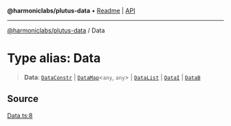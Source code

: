 **@harmoniclabs/plutus-data** • [Readme](../README.md) \| [API](../globals)

***

[@harmoniclabs/plutus-data](../README.md) / Data

# Type alias: Data

> **Data**: [`DataConstr`](../classes/DataConstr) \| [`DataMap`](../classes/DataMap)\<`any`, `any`\> \| [`DataList`](../classes/DataList) \| [`DataI`](../classes/DataI) \| [`DataB`](../classes/DataB)

## Source

[Data.ts:8](https://github.com/HarmonicLabs/plutus-data/blob/911664c/src/Data.ts#L8)
